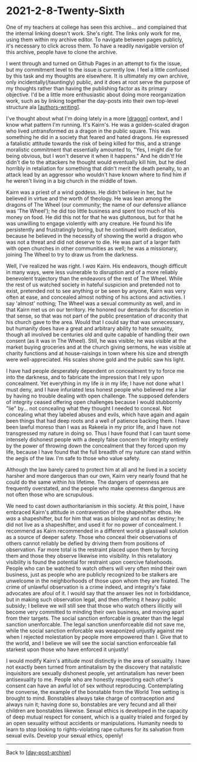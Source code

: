 # 2021-2-8-Twenty-Sixth

One of my teachers at college has seen this archive... and complained that the internal linking doesn't work.  She's right.  The links only work for me, using them within my archive editor.  To navigate between pages publicly, it's necessary to click across them.  To have a readily navigable version of this archive, people have to clone the archive.

I went through and turned on Github Pages in an attempt to fix the issue, but my commitment level to the issue is currently low.  I feel a little confused by this task and my thoughts are elsewhere.  It is ultimately my own archive, only incidentally(/tauntingly) public, and it does at root serve the purpose of my thoughts rather than having the publishing factor as its primary objective.  I'd be a little more enthusiastic about doing more reorganization work, such as by linking together the day-posts into their own top-level structure ala [[authors-writing]].

I've thought about what I'm doing lately in a more [[dragon]] context, and I know what pattern I'm running.  It's Kairn's.  He was a golden-scaled dragon who lived untransformed *as* a dragon in the public square.  This was something he did in a society that feared and hated dragons.  He expressed a fatalistic attitude towards the risk of being killed for this, and a strange moralistic commitment that essentially amounted to, "Yes, I might die for being obvious, but I won't deserve it when it happens."  And he didn't!  He didn't die to the attackers he thought would eventually kill him, but he died horribly in retaliation for something that didn't merit the death penalty, to an attack lead by an aggressor who wouldn't have known where to find him if he weren't living in a big church in the middle of town.

Kairn was a priest of a wind goddess.  He didn't believe in her, but he believed in virtue and the worth of theology.  He was lean among the dragons of The Wheel (our community; the name of our defensive alliance was 'The Wheel'); he did too little business and spent too much of his money on food.  He did this not for that he was gluttonous, but for that he was unwilling to engage violently with any creature.  He found his life persistently and frustratingly boring, but he continued with dedication, because he believed in the necessity of showing the world a dragon who was not a threat and did not deserve to die.  He was part of a larger faith with open churches in other communities as well; he was a missionary, joining The Wheel to try to draw us from the darkness.

Well, I've realized he was right.  I *was* Kairn.  His endeavors, though difficult in many ways, were less vulnerable to disruption and of a more reliably benevolent trajectory than the endeavors of the rest of The Wheel.  While the rest of us watched society in hateful suspicion and pretended not to exist, pretended not to see anything or be seen by anyone, Kairn was very often at ease, and concealed almost nothing of his actions and activities.  I say 'almost' nothing; The Wheel was a sexual community as well, and in that Kairn met us on our territory.  He honored our demands for discretion in that sense, so that was not part of the public presentation of draconity that his church gave to the area.  Would that I could say that was unnecessary, but humanity does have a great and arbitrary ability to hate sexuality, though all involved be centuries old and quite capable of handling their own consent (as it was in The Wheel).  Still, he was visible; he was visible at the market buying groceries and at the church giving sermons, he was visible at charity functions and at house-raisings in town where his size and strength were well-appreciated.  His scales shone gold and the public saw his light.

I have had people desperately dependent on concealment try to force me into the darkness, and to fabricate the impression that I rely upon concealment.  Yet everything in my life *is* in my life; I have not done what I must deny, and I have infuriated less honest people who believed me a liar by having no trouble dealing with open challenge.  The supposed defenders of integrity ceased offering open challenges because I would stubbornly "lie" by... not concealing what they thought I needed to conceal.  Not concealing what they labeled abuses and evils, which have again and again been things that had deep roots and a well of patience backing them.  I have been lawful moreso than I was as Rakeela in my prior life, and I have not transgressed my nature in doing so.  Thus I have found that I can taunt some intensely dishonest people with a deeply false concern for integrity entirely by the power of throwing down the concealment that they forced upon my life, because I have found that the full breadth of my nature can stand within the aegis of the law.  I'm safe to those who value safety.

Although the law barely cared to protect him at all and he lived in a society harsher and more dangerous than our own, Kairn very nearly found that he could do the same within *his* lifetime.  The dangers of openness are frequently overstated, and the people who make openness dangerous are not often those who are scrupulous.

We need to cast down authoritarianism in this society.  At this point, I have embraced Kairn's attitude in contravention of the shapeshifter ethos.  He *was* a shapeshifter, but for him that was as biology and not as destiny; he did not live as a shapeshifter, and used it for no power of concealment.  I recommend as Kairn recommended in a different world a glasswall solution as a source of deeper safety.  Those who conceal their observations of others cannot reliably be defied by driving them from positions of observation.  Far more total is the restraint placed upon them by forcing them and those they observe likewise into visibility.  In this retaliatory visibility is found the potential for restraint upon coercive falsehoods.  People who can be watched to watch others will very often mind their own business, just as people who are publicly recognized to be stalkers are unwelcome in the neighborhoods of those upon whom they are fixated.  The crime of unlawful observation is a crime indeed, and integrity's fake advocates are afoul of it.  I would say that the answer lies not in forbiddance, but in making such observation legal, and then offering it heavy public subsidy; I believe we will still see that those who watch others illicitly will become very committed to minding their own business, and moving apart from their targets.  The social sanction enforcable is greater than the legal sanction unenforcable.  The legal sanction unenforceable did not save me, while the social sanction enforcable was weaponized unjustly against me when I rejected molestation by people more empowered than I.  Give that to the world, and I believe we will see the social sanction enforceable fall starkest upon those who have enforced it unjustly!

I would modify Kairn's attitude most distinctly in the area of sexuality.  I have not exactly been turned from antinatalism by the discovery that natalistic inquisitors are sexually dishonest people, yet antinatalism has never been antisexuality to me.  People who are honestly respecting each other's consent can have an awful lot of sex without reproducing.  Contemplating the converse, the example of the bonstable from the World Tree setting is brought to mind.  Bonstables always take charge of contraception and always ruin it; having done so, bonstables are very fecund and all their children are bonstables likewise.  Sexual ethics is developed in the capacity of deep mutual respect for consent, which is a quality trialed and forged by an open sexuality without accidents or manipulations.  Humanity needs to learn to stop looking to rights-violating rape cultures for its salvation from sexual evils.  Develop your sexual ethics, openly!

---
Back to [[day-post-archive]]

[//begin]: # "Autogenerated link references for markdown compatibility"
[authors-writing]: authors-writing.md "Author's Writing"
[dragon]: dragon.md "Dragon"
[day-post-archive]: day-post-archive.md "Day Post Archive"
[//end]: # "Autogenerated link references"